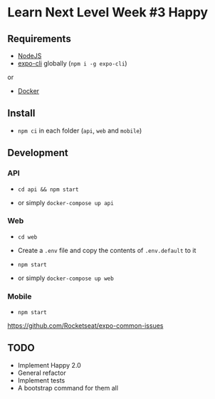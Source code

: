 # Learn Next Level Week #3 Happy

## Requirements

- [NodeJS](https://nodejs.org/)
- [expo-cli](https://expo.io/) globally (`npm i -g expo-cli`)

or

- [Docker](https://www.docker.com/)

## Install

- `npm ci` in each folder (`api`, `web` and `mobile`)

## Development

### API

- `cd api && npm start`

- or simply `docker-compose up api`

### Web

- `cd web`
- Create a `.env` file and copy the contents of `.env.default` to it
- `npm start`

- or simply `docker-compose up web`

### Mobile

- `npm start`

https://github.com/Rocketseat/expo-common-issues

## TODO

- Implement Happy 2.0
- General refactor
- Implement tests
- A bootstrap command for them all
